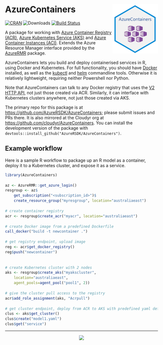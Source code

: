 # AzureContainers <img src="man/figures/logo.png" align="right" width=150 />

[![CRAN](https://www.r-pkg.org/badges/version/AzureContainers)](https://cran.r-project.org/package=AzureContainers)
![Downloads](https://cranlogs.r-pkg.org/badges/AzureContainers)
[![Build Status](https://asiadatascience.visualstudio.com/AzureR/_apis/build/status/Azure.AzureContainers?branchName=master)](https://asiadatascience.visualstudio.com/AzureR/_build/latest?definitionId=6&branchName=master)

A package for working with [Azure Container Registry (ACR)](https://azure.microsoft.com/en-us/services/container-registry/), [Azure Kubernetes Service (AKS)](https://azure.microsoft.com/en-us/services/kubernetes-service/) and [Azure Container Instances (ACI)](https://azure.microsoft.com/en-us/services/container-instances/). Extends the Azure Resource Manager interface provided by the [AzureRMR](https://github.com/AzureRSDK/AzureRMR) package.

AzureContainers lets you build and deploy containerised services in R, using Docker and Kubernetes. For full functionality, you should have [Docker](https://docs.docker.com/install/) installed, as well as the [kubectl](https://kubernetes.io/docs/tasks/tools/install-kubectl/) and [helm](https://helm.sh/) commandline tools. Otherwise it is relatively lightweight, requiring neither Powershell nor Python.

Note that AzureContainers can talk to any Docker registry that uses the [V2 HTTP API](https://docs.docker.com/registry/spec/api/), not just those created via ACR. Similarly, it can interface with Kubernetes clusters anywhere, not just those created via AKS.

The primary repo for this package is at https://github.com/AzureRSDK/AzureContainers; please submit issues and PRs there. It is also mirrored at the Cloudyr org at https://github.com/cloudyr/AzureContainers. You can install the development version of the package with `devtools::install_github("AzureRSDK/AzureContainers")`.

## Example workflow

Here is a sample R workflow to package up an R model as a container, deploy it to a Kubernetes cluster, and expose it as a service.

```r
library(AzureContainers)

az <- AzureRMR::get_azure_login()
resgroup <- az$
    get_subscription("<subscription_id>")$
    create_resource_group("myresgroup", location="australiaeast")

# create container registry
acr <- resgroup$create_acr("myacr", location="australiaeast")

# create Docker image from a predefined Dockerfile
call_docker("build -t newcontainer .")

# get registry endpoint, upload image
reg <- acr$get_docker_registry()
reg$push("newcontainer")


# create Kubernetes cluster with 2 nodes
aks <- resgroup$create_aks("myakscluster",
    location="australiaeast",
    agent_pools=agent_pool("pool1", 2))

# give the cluster pull access to the registry
acr$add_role_assignment(aks, "Acrpull")

# get cluster endpoint, deploy from ACR to AKS with predefined yaml definition file
clus <- aks$get_cluster()
clus$create("model1.yaml")
clus$get("service")
```

---
<p align="center"><a href="https://github.com/AzureRSDK/AzureR"><img src="https://github.com/AzureRSDK/AzureR/raw/master/images/logo2.png" width=800 /></a></p>
